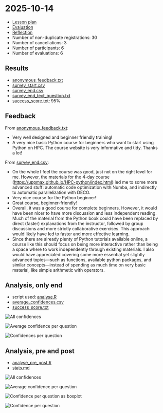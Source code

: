 # 2025-10-14

- [Lesson plan](../../lesson_plans/20251014/README.md)
- [Evaluation](../../evaluations/20251014/README.md)
- [Reflection](../../reflections/20251014/README.md)
- Number of non-duplicate registrations: 30
- Number of cancellations: 3
- Number of participants: 6
- Number of evaluations: 6

## Results

- [anonymous_feedback.txt](anonymous_feedback.txt)
- [survey_start.csv](survey_start.csv)
- [survey_end.csv](survey_end.csv)
- [survey_end_text_question.txt](survey_end_text_question.txt)
- [success_score.txt](success_score.txt): 95%
## Feedback

From [anonymous_feedback.txt](anonymous_feedback.txt):

- Very well designed and beginner friendly training!
- A very nice basic Python course for beginners
  who want to start using Python on HPC.
  The course website is very informative and tidy. Thanks a lot!

From [survey_end.csv](survey_end.csv):

- On the whole I feel the course was good, just not on the right level for me.
  However, the materials for the 4-day course
  (https://uppmax.github.io/HPC-python/index.html)
  led me to some more advanced stuff: automatic code optimization with Numba,
  and indirectly to automatic parallelization with DECO.
- Very nice course for the Python beginner!
- Great course, beginner-friendly!
- Overall, it was a good course for complete beginners.
  However, it would have been nicer to have more discussion
  and less independent reading.
  Much of the material from the Python book could have been replaced
  by direct (faster) explanations from the instructor,
  followed by group discussions and more strictly collaborative exercises.
  This approach would likely have led to faster and more effective learning.
- Since there are already plenty of Python tutorials available online,
  a course like this should focus on being more interactive rather
  than being a space where to work independently through existing materials.
  I also would have appreciated covering some more essential
  yet slightly advanced topics—such as functions, available python packages,
  and similar concepts—instead of spending as much time on very basic material,
  like simple arithmetic with operators.

## Analysis, only end

- script used: [analyse.R](analyse.R)
- [average_confidences.csv](average_confidences.csv)
- [success_score.txt](success_score.txt)

![All confidences](all_confidences.png)

![Average confidence per question](average_confidences_per_question.png)

![Confidences per question](confidences_per_question.png)

## Analysis, pre and post

- [analyse_pre_post.R](analyse_pre_post.R)
- [stats.md](stats.md)

![All confidences](all_confidences_pre_post.png)

![Average confidence per question](average_confidences_per_question_pre_post.png)

![Confidence per question as boxplot](confidences_per_question_boxplot_pre_post.png)

![Confidence per question](confidences_per_question_pre_post.png)

